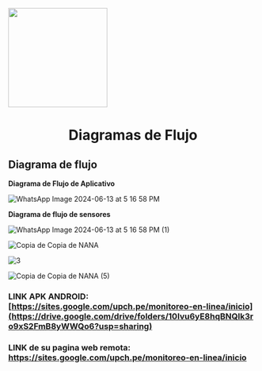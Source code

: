 <p align="left">
  <img src="https://semanadelcannabis.cayetano.edu.pe/assets/img/logo-upch.png" width="200">
  <h1 align="center">Diagramas de Flujo</h1>
</p>





## Diagrama de flujo

**Diagrama de Flujo de Aplicativo**

![WhatsApp Image 2024-06-13 at 5 16 58 PM](https://github.com/lucero-zamora/Grupo3-FdD/assets/165616361/d8b341cb-3c75-4072-b78f-8efe01f4e7c5)

**Diagrama de flujo de sensores**

![WhatsApp Image 2024-06-13 at 5 16 58 PM (1)](https://github.com/lucero-zamora/Grupo3-FdD/assets/165616361/2ef6ade1-223c-4ea6-8154-014085c41059)




![Copia de Copia de NANA](https://github.com/lucero-zamora/Grupo3-FdD/assets/166184502/4a44145c-f542-4b70-b9d1-276f64982176)


![3](https://github.com/lucero-zamora/Grupo3-FdD/assets/166184502/03086b76-7ab3-4146-af69-e0f73987c60f)

![Copia de Copia de NANA (5)](https://github.com/lucero-zamora/Grupo3-FdD/assets/166184502/da4858d8-0dca-4ba8-a78f-9f79d2abc172)


### LINK APK ANDROID: [https://sites.google.com/upch.pe/monitoreo-en-linea/inicio](https://drive.google.com/drive/folders/10Ivu6yE8hqBNQlk3ro9xS2FmB8yWWQo6?usp=sharing)
### LINK de su pagina web remota: https://sites.google.com/upch.pe/monitoreo-en-linea/inicio





